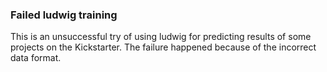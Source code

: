 ### Failed ludwig training

This is an unsuccessful try of using ludwig for predicting results of some projects on the Kickstarter. The failure happened because of the incorrect data format.
